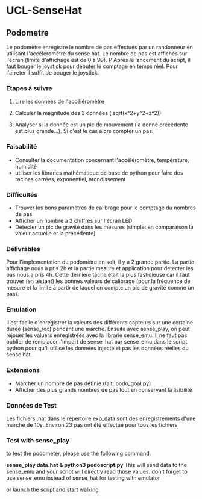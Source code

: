 # UCL-SenseHat


## Podometre

Le podomètre enregistre le nombre de pas effectués par un randonneur en utilisant l'accéléromètre du sense hat. Le nombre de pas est affichés sur l'écran (limite d'affichage est de 0 à 99). P
Après le lancement du script, il faut bouger le joystick pour débuter le comptage en temps réel. Pour l'arreter il suffit de bouger le joystick.

### Etapes à suivre

1. Lire les données de l'accéléromètre

2. Calculer la magnitude des 3 données ( sqrt(x^2+y^2+z^2))

3. Analyser si la donnée est un pic de mouvement (la donné précédente est plus grande...). Si c'est le cas alors compter un pas.

### Faisabilité

* Consulter la documentation concernant l'accéléromètre, température, humidité
* utiliser les libraries mathématique de base de python pour faire des racines carrées, exponentiel, arondissement

### Difficultés

* Trouver les bons paramètres de calibrage pour le comptage du nombres de pas
* Afficher un nombre à 2 chiffres sur l'écran LED
* Détecter un pic de gravité dans les mesures (simple: en comparaison la valeur actuelle et la précédente)

### Délivrables

Pour l'implementation du podomètre en soit, il y a 2 grande partie. La partie affichage nous à pris 2h et la partie mesure et application pour detecter les pas nous a pris 4h. Cette dernière tâche était la plus fastidieuse car il faut trouver (en testant) les bonnes valeurs de calibrage (pour la fréquence de mesure et la limite à partir de laquel on compte un pic de gravité comme un pas).


### Emulation
Il est facile d'enregistrer la valeurs des différents capteurs sur une certaine durée (sense_rec) pendant une marche. Ensuite avec sense_play, on peut rejouer les valuers enregistrées avec la librarie sense_emu. Il ne faut pas oublier de remplacer l'import de sense_hat par sense_emu dans le script python pour qu'il utilise les données injecté et pas les données réelles du sense hat.

### Extensions

* Marcher un nombre de pas définie (fait: podo_goal.py)
* Afficher des plus grands nombres de pas tout en conservant la lisibilité

### Données de Test
Les fichiers .hat dans le répertoire exp_data sont des enregistrements d'une marche de 10s. Environ 23 pas ont été effectué pour tous les fichiers.

### Test with sense_play
to test the podometer, please use the following command:

__sense_play data.hat & python3 podoscript.py__
 This will send data to the sense_emu and your script will directly read those values. don't forget to use sense_emu instead of sense_hat for testing with emulator

or launch the script and start walking
